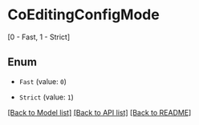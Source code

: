 # CoEditingConfigMode
[0 - Fast, 1 - Strict]

## Enum

* `Fast` (value: `0`)

* `Strict` (value: `1`)

[[Back to Model list]](../README.md#documentation-for-models) [[Back to API list]](../README.md#documentation-for-api-endpoints) [[Back to README]](../README.md)


